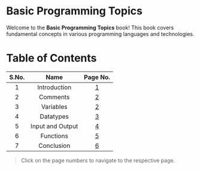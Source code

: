 # Basic Programming Topics

Welcome to the **Basic Programming Topics** book! This book covers fundamental concepts in various programming languages and technologies.


# Table of Contents

|S.No. | Name | Page No.|
|:--:|:--:|:--:|
|1|Introduction|[1](./intro.md)|
|2|Comments|[2](./comments.md)|
|3|Variables|[2](./variables.md)|
|4|Datatypes|[3](./datatypes.md)|
|5|Input and Output|[4](./inout.md)|
|6|Functions|[5](./functions.md)|
|7|Conclusion|[6](./conclusion.md)|



> Click on the page numbers to navigate to the respective page.




